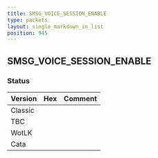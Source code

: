 ```yaml
---
title: SMSG_VOICE_SESSION_ENABLE
type: packets
layout: single_markdown_in_list
position: 945
---
```


## SMSG_VOICE_SESSION_ENABLE

### Status

Version | Hex | Comment
---------- | ---------- | ---------- 
Classic |  |  
TBC |  |  
WotLK |  |  
Cata |  |  

